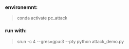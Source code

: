 ### environemnt:
>  conda activate pc_attack

### run with:
  > srun -c 4 --gres=gpu:3 --pty python attack_demo.py
